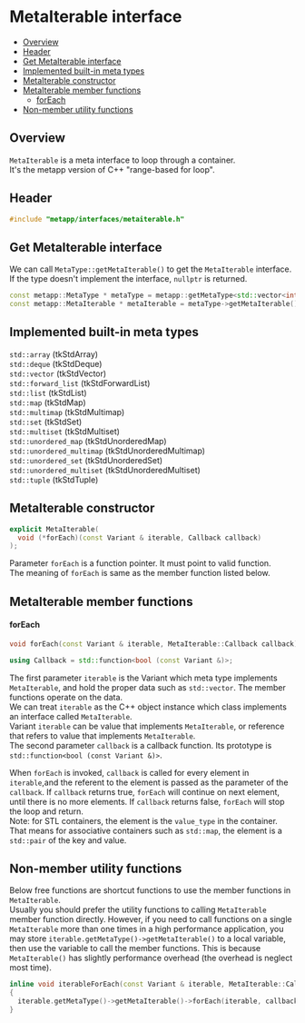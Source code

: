 [//]: # (Auto generated file, don't modify this file.)

# MetaIterable interface
<!--begintoc-->
* [Overview](#a2_1)
* [Header](#a2_2)
* [Get MetaIterable interface](#a2_3)
* [Implemented built-in meta types](#a2_4)
* [MetaIterable constructor](#a2_5)
* [MetaIterable member functions](#a2_6)
  * [forEach](#a4_1)
* [Non-member utility functions](#a2_7)
<!--endtoc-->

<a id="a2_1"></a>
## Overview

`MetaIterable` is a meta interface to loop through a container.  
It's the metapp version of C++ "range-based for loop".  

<a id="a2_2"></a>
## Header

```c++
#include "metapp/interfaces/metaiterable.h"
```

<a id="a2_3"></a>
## Get MetaIterable interface

We can call `MetaType::getMetaIterable()` to get the `MetaIterable` interface. If the type doesn't implement the interface, `nullptr` is returned.

```c++
const metapp::MetaType * metaType = metapp::getMetaType<std::vector<int> >();
const metapp::MetaIterable * metaIterable = metaType->getMetaIterable();
```

<a id="a2_4"></a>
## Implemented built-in meta types

`std::array` (tkStdArray)  
`std::deque` (tkStdDeque)  
`std::vector` (tkStdVector)  
`std::forward_list` (tkStdForwardList)  
`std::list` (tkStdList)  
`std::map` (tkStdMap)  
`std::multimap` (tkStdMultimap)  
`std::set` (tkStdSet)  
`std::multiset` (tkStdMultiset)  
`std::unordered_map` (tkStdUnorderedMap)  
`std::unordered_multimap` (tkStdUnorderedMultimap)  
`std::unordered_set` (tkStdUnorderedSet)  
`std::unordered_multiset` (tkStdUnorderedMultiset)  
`std::tuple` (tkStdTuple)  

<a id="a2_5"></a>
## MetaIterable constructor

```c++
explicit MetaIterable(
  void (*forEach)(const Variant & iterable, Callback callback)
);
```

Parameter `forEach` is a function pointer. It must point to valid function.  
The meaning of `forEach` is same as the member function listed below.

<a id="a2_6"></a>
## MetaIterable member functions

<a id="a4_1"></a>
#### forEach

```c++
void forEach(const Variant & iterable, MetaIterable::Callback callback);

using Callback = std::function<bool (const Variant &)>;
```

The first parameter `iterable` is the Variant which meta type implements `MetaIterable`,
and hold the proper data such as `std::vector`. The member functions operate on the data.  
We can treat `iterable` as the C++ object instance which class implements an interface called `MetaIterable`.  
Variant `iterable` can be value that implements `MetaIterable`, or reference that refers to value that implements `MetaIterable`.  
The second parameter `callback` is a callback function. Its prototype is `std::function<bool (const Variant &)>`.  

When `forEach` is invoked, `callback` is called for every element in `iterable`,and the referent to the element
is passed as the parameter of the `callback`. If `callback` returns true, `forEach` will continue on next element,
until there is no more elements. If `callback` returns false, `forEach` will stop the loop and return.  
Note: for STL containers, the element is the `value_type` in the container.
That means for associative containers such as `std::map`, the element is a `std::pair` of the key and value.  

<a id="a2_7"></a>
## Non-member utility functions

Below free functions are shortcut functions to use the member functions in `MetaIterable`.  
Usually you should prefer the utility functions to calling `MetaIterable` member function directly.
However, if you need to call functions on a single `MetaIterable` more than one times in a high performance application,
you may store `iterable.getMetaType()->getMetaIterable()` to a local variable, then use the variable to call the member functions.
This is because `MetaIterable()` has slightly performance overhead (the overhead is neglect most time).

```c++
inline void iterableForEach(const Variant & iterable, MetaIterable::Callback callback)
{
  iterable.getMetaType()->getMetaIterable()->forEach(iterable, callback);
}
```
